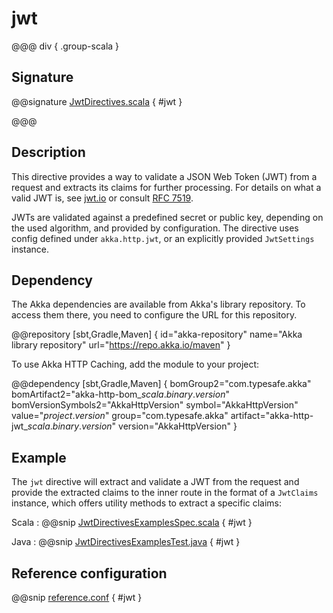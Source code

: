 # jwt

@@@ div { .group-scala }

## Signature

@@signature [JwtDirectives.scala](/akka-http-jwt/src/main/scala/akka/http/jwt/scaladsl/server/directives/JwtDirectives.scala) { #jwt }

@@@

## Description

This directive provides a way to validate a JSON Web Token (JWT) from a request and extracts its claims for further processing. For details on what a valid JWT is, see [jwt.io](https://jwt.io/) or consult [RFC 7519](https://datatracker.ietf.org/doc/html/rfc7519).

JWTs are validated against a predefined secret or public key, depending on the used algorithm, and provided by configuration. The directive uses config defined under `akka.http.jwt`, or an explicitly provided `JwtSettings` instance.

## Dependency

The Akka dependencies are available from Akka's library repository. To access them there, you need to configure the URL for this repository.

@@repository [sbt,Gradle,Maven] {
id="akka-repository"
name="Akka library repository"
url="https://repo.akka.io/maven"
}

To use Akka HTTP Caching, add the module to your project:

@@dependency [sbt,Gradle,Maven] {
bomGroup2="com.typesafe.akka" bomArtifact2="akka-http-bom_$scala.binary.version$" bomVersionSymbols2="AkkaHttpVersion"
symbol="AkkaHttpVersion"
value="$project.version$"
group="com.typesafe.akka"
artifact="akka-http-jwt_$scala.binary.version$"
version="AkkaHttpVersion"
}

## Example

The `jwt` directive will extract and validate a JWT from the request and provide the extracted claims to the inner route in the format of a `JwtClaims` instance, which offers utility methods to extract a specific claims:

Scala
:  @@snip [JwtDirectivesExamplesSpec.scala](/docs/src/test/scala/docs/http/scaladsl/server/directives/JwtDirectivesExamplesSpec.scala) { #jwt }

Java
:  @@snip [JwtDirectivesExamplesTest.java](/docs/src/test/java/docs/http/javadsl/server/directives/JwtDirectivesExamplesTest.java) { #jwt }



## Reference configuration

@@snip [reference.conf](/akka-http-jwt/src/main/resources/reference.conf) { #jwt }